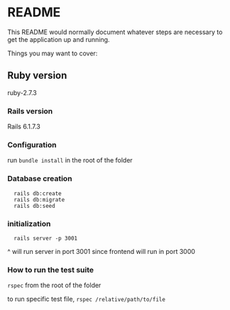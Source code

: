 # README

This README would normally document whatever steps are necessary to get the
application up and running.

Things you may want to cover:

## Ruby version

  ruby-2.7.3
 
### Rails version

  Rails 6.1.7.3


### Configuration

run `bundle install` in the root of the folder

### Database creation
```
  rails db:create
  rails db:migrate
  rails db:seed
```

### initialization
```
  rails server -p 3001
```

^ will run server in port 3001 since frontend will run in port 3000

### How to run the test suite

`rspec` from the root of the folder

to run specific test file, `rspec /relative/path/to/file`

